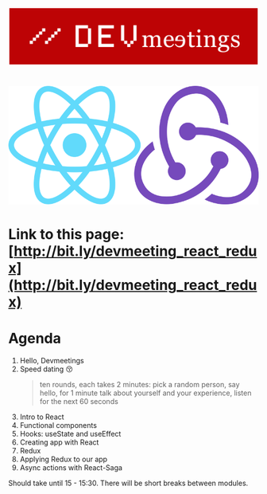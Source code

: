 <div style="text-align:center; margin-bottom:40px"><img width=500 src="/assets/logo_devmeetings_international.png" /></div>
<div style="text-align:center"><img width=600 src="/assets/react-redux.png" /></div>

# Link to this page: [http://bit.ly/devmeeting_react_redux](http://bit.ly/devmeeting_react_redux)

# Agenda

1. Hello, Devmeetings
2. Speed dating :kissing_closed_eyes:
    > ten rounds, each takes 2 minutes: pick a random person, say hello, for 1 minute talk about yourself and your experience, listen for the next 60 seconds
3. Intro to React
4. Functional components
5. Hooks: useState and useEffect
6. Creating app with React
7. Redux
8. Applying Redux to our app
9. Async actions with React-Saga

Should take until 15 - 15:30. There will be short breaks between modules.

